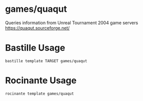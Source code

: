 # games/quaqut
Queries information from Unreal Tournament 2004 game servers
https://quaqut.sourceforge.net/

# Bastille Usage
```shell
bastille template TARGET games/quaqut
```

# Rocinante Usage
```shell
rocinante template games/quaqut
```
